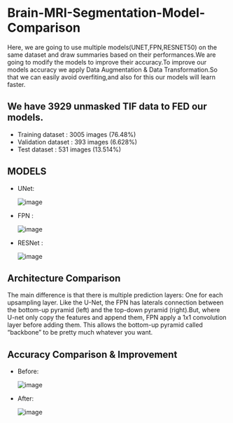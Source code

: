 # Brain-MRI-Segmentation-Model-Comparison

Here, we are going to use multiple models(UNET,FPN,RESNET50) on the  same dataset and draw summaries based on their performances.We are going to modify the models to improve their accuracy.To improve our models accuracy we apply Data Augmentation & Data Transformation.So that we can easily avoid overfiting,and also for this our models will learn faster.

## We have 3929 unmasked TIF data to FED our models.
  * Training dataset : 3005 images (76.48%)
  * Validation dataset : 393 images (6.628%)
  * Test dataset : 531 images (13.514%)

## MODELS 
 * UNet:
 
   ![image](https://user-images.githubusercontent.com/41162942/151972104-a51136b8-13f8-47f0-abf2-c679f5e43104.png)
 * FPN :
 
   ![image](https://user-images.githubusercontent.com/41162942/151973501-7f6d30c2-95b6-42f0-ab82-a6a891073637.png)
 * RESNet :
 
   ![image](https://user-images.githubusercontent.com/41162942/151973658-a0d5bfb3-e0ea-4577-9e2c-ad914116847c.png)


## Architecture Comparison

The main difference is that there is multiple prediction layers: One for each upsampling layer.
 Like the U-Net, the FPN has laterals connection between the bottom-up pyramid (left) and 
the top-down pyramid (right).But, where U-net only copy the features and append them, FPN
 apply a 1x1 convolution layer before adding them. This allows the bottom-up pyramid called 
“backbone” to be pretty much whatever you want.

## Accuracy Comparison & Improvement
 * Before:
 
   ![image](https://user-images.githubusercontent.com/41162942/151974330-fb860a4d-adce-42da-be73-249a443872fe.png)
 
 * After:
 
   ![image](https://user-images.githubusercontent.com/41162942/151974403-0856fe0b-a338-4cba-93d3-d756009416e6.png)


